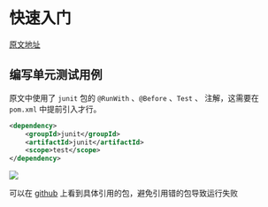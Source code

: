 # 快速入门

[原文地址](http://blog.didispace.com/spring-boot-learning-21-1-1/)



## 编写单元测试用例

原文中使用了 `junit` 包的 `@RunWith` 、`@Before`  、`Test` 、 注解，这需要在 `pom.xml` 中提前引入才行。

``` xml
<dependency>
    <groupId>junit</groupId>
    <artifactId>junit</artifactId>
    <scope>test</scope>
</dependency>
```

![](http://markdown.yeek.top/20200225213200.png)



可以在 [github](https://github.com/dyc87112/SpringBoot-Learning/blob/master/2.1.x/chapter1-1/src/test/java/com/didispace/chapter11/Chapter11ApplicationTests.java) 上看到具体引用的包，避免引用错的包导致运行失败